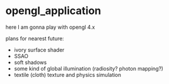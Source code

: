 opengl_application
==================

here I am gonna play with opengl 4.x

plans for nearest future:
* ivory surface shader
* SSAO
* soft shadows
* some kind of global illumination (radiosity? photon mapping?)
* textile (cloth) texture and physics simulation
